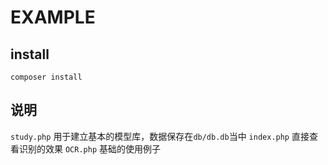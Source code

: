 EXAMPLE
====

## install

```
composer install
```

## 说明

`study.php` 用于建立基本的模型库，数据保存在`db/db.db`当中
`index.php` 直接查看识别的效果
`OCR.php` 基础的使用例子